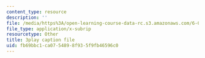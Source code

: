 ```yaml
---
content_type: resource
description: ''
file: /media/https%3A/open-learning-course-data-rc.s3.amazonaws.com/6-006-introduction-to-algorithms-fall-2011/fb69bbc1ca0754898f935f9fb46596c0_OQ5jsbhAv_M.vtt
file_type: application/x-subrip
resourcetype: Other
title: 3play caption file
uid: fb69bbc1-ca07-5489-8f93-5f9fb46596c0
---
```

